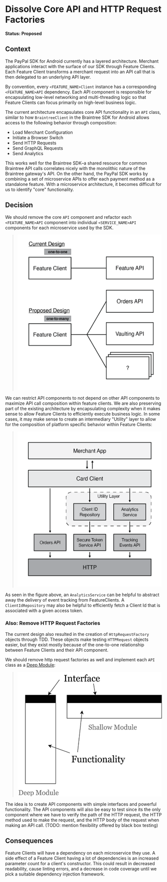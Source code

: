 # Dissolve Core API and HTTP Request Factories

**Status: Proposed**

## Context

The PayPal SDK for Android currently has a layered architecture. Merchant applications interact with the surface of our SDK through Feature Clients. Each Feature Client transforms a merchant request into an API call that is then delegated to an underlying API layer.

By convention, every `<FEATURE_NAME>Client` instance has a corresponding `<FEATURE_NAME>API` dependency. Each API component is responsible for encapsulating low-level networking and multi-threading logic so that Feature Clients can focus primarily on high-level business logic.

The current architecture encapsulates core API functionality in an `API` class, similar to how `BraintreeClient` in the Braintree SDK for Android allows access to the following behavior through composition:

- Load Merchant Configuration
- Initiate a Browser Switch
- Send HTTP Requests
- Send GraphQL Requests
- Send Analytics

This works well for the Braintree SDK–a shared resource for common Braintree API calls correlates nicely with the monolithic nature of the Braintree gateway's API. On the other hand, the PayPal SDK works by combining a set of microservice APIs to offer each payment method as a standalone feature. With a microservice architecture, it becomes difficult for us to identify "core" functionality.

## Decision

We should remove the core `API` component and refactor each `<FEATURE_NAME>API` component into individual `<SERVICE_NAME>API` components for each microservice used by the SDK. 

> <img src="./figure-multi-api-uml.png" height="500" alt="Example CardClient architecture without a Core API component">

We can restrict API components to not depend on other API components to maximize API call composition within feature clients. We are also preserving part of the existing architecture by encapsulating complexity when it makes sense to allow Feature Clients to efficiently execute business logic. In some cases, it may make sense to create an intermediary "Utility" layer to allow for the composition of platform specific behavior within Feature Clients:

> <img src="./figure-card-client-example.png" height="500" alt="Example CardClient architecture without a Core API component">

As seen in the figure above, an `AnalyticsService` can be helpful to abstract away the delivery of event tracking from FeatureClients. A `ClientIdRepository` may also be helpful to efficiently fetch a Client Id that is associated with a given access token.

### Also: Remove HTTP Request Factories

The current design also resulted in the creation of `HttpRequestFactory` objects through TDD. These objects make testing `HTTPRequest` objects easier, but they exist mostly because of the one-to-one relationship between Feature Clients and their API component.

We should remove http request factories as well and implement each `API` class as a [Deep Module][1]:

> <img src="./figure-deep-module-vs-shallow-module.png" height="400" alt="Example CardClient architecture without a Core API component">

The idea is to create API components with simple interfaces and powerful functionality. The API components will also be easy to test since its the only component where we have to verify the path of the HTTP request, the HTTP method used to make the request, and the HTTP body of the request when making an API call. (TODO: mention flexibility offered by black box testing)

## Consequences

Feature Clients will have a dependency on each microservice they use. A side effect of a Feature Client having a lot of dependencies is an increased parameter count for a client's constructor. This could result in decreased readability, cause linting errors, and a decrease in code coverage until we pick a suitable dependency injection framework.

[1]: https://nakabonne.dev/posts/depth-of-module/
